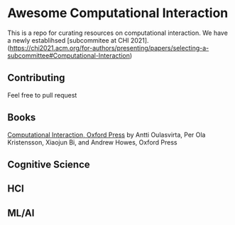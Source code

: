 # Awesome Computational Interaction
This is a repo for curating resources on computational interaction. We have a newly establihsed [subcommitee at CHI 2021].(https://chi2021.acm.org/for-authors/presenting/papers/selecting-a-subcommittee#Computational-Interaction) 

## Contributing
Feel free to pull request


## Books
[Computational Interaction, Oxford Press](https://www.oxfordscholarship.com/view/10.1093/oso/9780198799603.001.0001/oso-9780198799603) by Antti Oulasvirta, Per Ola Kristensson, Xiaojun Bi, and Andrew Howes, Oxford Press


## Cognitive Science

## HCI

## ML/AI
